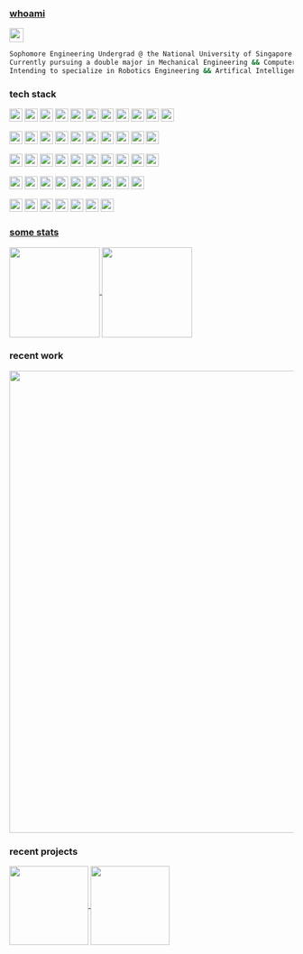 ### [whoami](https://en.wikipedia.org/wiki/Whoami) <!-- <img src="https://tokei.rs/b1/github/sp4ce-cowboy/sp4ce-cowboy?type=Java, Markdown"> -->
<a href="https://wakatime.com/@7d93b53f-57a1-4e40-bd51-06458b6e8d59"> <img src="https://wakatime.com/badge/user/7d93b53f-57a1-4e40-bd51-06458b6e8d59.svg" height="25" /></a>
```sh
Sophomore Engineering Undergrad @ the National University of Singapore.
Currently pursuing a double major in Mechanical Engineering && Computer Science.
Intending to specialize in Robotics Engineering && Artifical Intelligence.
```
### tech stack
<!-- Languages -->
<a href="https://wakatime.com/@7d93b53f-57a1-4e40-bd51-06458b6e8d59"> <img src="https://img.shields.io/badge/Languages-white?style=for-the-badge" height="23" /></a>
<a href="https://wakatime.com/@7d93b53f-57a1-4e40-bd51-06458b6e8d59"> <img src="https://img.shields.io/badge/Java-black?&logo=oracle&logoColor=F80000" height="23" /></a>
<a href="https://wakatime.com/@7d93b53f-57a1-4e40-bd51-06458b6e8d59"> <img src="https://img.shields.io/badge/Swift-black?logo=swift&logoColor=#F05138" height="23" /></a>
<a href="https://wakatime.com/@7d93b53f-57a1-4e40-bd51-06458b6e8d59"> <img src="https://img.shields.io/badge/Python 3-black?logo=python&logoColor=yellow" height="23" /></a>
<a href="https://wakatime.com/@7d93b53f-57a1-4e40-bd51-06458b6e8d59"> <img src="https://img.shields.io/badge/C17-black?logo=C" height="23" /></a>
<a href="https://wakatime.com/@7d93b53f-57a1-4e40-bd51-06458b6e8d59"> <img src="https://img.shields.io/badge/Shell-black?logo=GNU bash" height="23" /></a>
<a href="https://wakatime.com/@7d93b53f-57a1-4e40-bd51-06458b6e8d59"> <img src="https://img.shields.io/badge/R-black?logo=r" height="23" /></a>
<a href="https://wakatime.com/@7d93b53f-57a1-4e40-bd51-06458b6e8d59"> <img src="https://img.shields.io/badge/HTML-black?logo=html5" height="23" /></a>
<a href="https://wakatime.com/@7d93b53f-57a1-4e40-bd51-06458b6e8d59"> <img src="https://img.shields.io/badge/CSS-black?logo=css3" height="23" /></a>
<a href="https://wakatime.com/@7d93b53f-57a1-4e40-bd51-06458b6e8d59"> <img src="https://img.shields.io/badge/JavaScript-black?logo=javascript" height="23" /></a>
<a href="https://wakatime.com/@7d93b53f-57a1-4e40-bd51-06458b6e8d59"> <img src="https://img.shields.io/badge/LaTeX-black?logo=latex&logoColor=008080" height="23" /></a>

<!-- Frameworks and Libraries -->
<a href="https://wakatime.com/@7d93b53f-57a1-4e40-bd51-06458b6e8d59"> <img src="https://img.shields.io/badge/Frameworks-white?style=for-the-badge" height="23" /></a>
<a href="https://wakatime.com/@7d93b53f-57a1-4e40-bd51-06458b6e8d59"> <img src="https://img.shields.io/badge/JavaFX-black?&logo=oracle&logoColor=blue" height="23" /></a>
<a href="https://wakatime.com/@7d93b53f-57a1-4e40-bd51-06458b6e8d59"> <img src="https://img.shields.io/badge/JUnit5-black?&logo=junit5&logoColor=orange" height="23" /></a>
<a href="https://wakatime.com/@7d93b53f-57a1-4e40-bd51-06458b6e8d59"> <img src="https://img.shields.io/badge/TestFX-black?&logo=oracle&logoColor" height="23" /></a>
<a href="https://wakatime.com/@7d93b53f-57a1-4e40-bd51-06458b6e8d59"> <img src="https://img.shields.io/badge/SwiftUI-black?logo=swift&logoColor=blue" height="23" /></a>
<a href="https://wakatime.com/@7d93b53f-57a1-4e40-bd51-06458b6e8d59"> <img src="https://img.shields.io/badge/UIKit-black?logo=uikit" height="23" /></a>
<a href="https://wakatime.com/@7d93b53f-57a1-4e40-bd51-06458b6e8d59"> <img src="https://img.shields.io/badge/React-black?logo=react" height="23" /></a>
<a href="https://wakatime.com/@7d93b53f-57a1-4e40-bd51-06458b6e8d59"> <img src="https://img.shields.io/badge/PyTorch-black?logo=pytorch" height="23" /></a>
<a href="https://wakatime.com/@7d93b53f-57a1-4e40-bd51-06458b6e8d59"> <img src="https://img.shields.io/badge/NumPy-black?logo=numpy&logoColor=013243" height="23" /></a>
<a href="https://wakatime.com/@7d93b53f-57a1-4e40-bd51-06458b6e8d59"> <img src="https://img.shields.io/badge/Pandas-black?logo=pandas&logoColor=150458" height="23" /></a>
<!-- <a href="https://wakatime.com/@7d93b53f-57a1-4e40-bd51-06458b6e8d59"/> <img src="https://img.shields.io/badge/pytest-black?&logo=pytest" height="23" /></a> -->

<!-- Tools -->
<a href="https://wakatime.com/@7d93b53f-57a1-4e40-bd51-06458b6e8d59"> <img src="https://img.shields.io/badge/Tools-white?style=for-the-badge" height="23" /></a>
<a href="https://wakatime.com/@7d93b53f-57a1-4e40-bd51-06458b6e8d59"> <img src="https://img.shields.io/badge/Git-black?logo=git&logoColor=F05032" height="23" /></a>
<a href="https://wakatime.com/@7d93b53f-57a1-4e40-bd51-06458b6e8d59"> <img src="https://img.shields.io/badge/AppleScript-black?logo=apple" height="23" /></a>
<a href="https://wakatime.com/@7d93b53f-57a1-4e40-bd51-06458b6e8d59"> <img src="https://img.shields.io/badge/PlantUML-black?logo=uml" height="23" /></a>
<a href="https://wakatime.com/@7d93b53f-57a1-4e40-bd51-06458b6e8d59"> <img src="https://img.shields.io/badge/Jupyter-black?logo=jupyter&logoColor=F37626" height="23" /></a>
<a href="https://wakatime.com/@7d93b53f-57a1-4e40-bd51-06458b6e8d59"> <img src="https://img.shields.io/badge/R Studio-black?logo=rstudio&logoColor=75AADB" height="23" /></a>
<a href="https://wakatime.com/@7d93b53f-57a1-4e40-bd51-06458b6e8d59"> <img src="https://img.shields.io/badge/Expo-black?logo=expo" height="23" /></a>
<a href="https://wakatime.com/@7d93b53f-57a1-4e40-bd51-06458b6e8d59"> <img src="https://img.shields.io/badge/Codecov-black?logo=codecov" height="23" /></a>
<a href="https://wakatime.com/@7d93b53f-57a1-4e40-bd51-06458b6e8d59"> <img src="https://img.shields.io/badge/Gradle-black?logo=gradle&logoColor=02303A" height="23" /></a>
<a href="https://wakatime.com/@7d93b53f-57a1-4e40-bd51-06458b6e8d59"> <img src="https://img.shields.io/badge/Javadoc-black?logo=openJDK" height="23" /></a>


<!-- Utilities -->
<a href="https://wakatime.com/@7d93b53f-57a1-4e40-bd51-06458b6e8d59"> <img src="https://img.shields.io/badge/Utilities-white?style=for-the-badge" height="23" /></a>
<a href="https://wakatime.com/@7d93b53f-57a1-4e40-bd51-06458b6e8d59"> <img src="https://img.shields.io/badge/Vim-black?logo=vim&logoColor=019733" height="23" /></a>
<a href="https://wakatime.com/@7d93b53f-57a1-4e40-bd51-06458b6e8d59"> <img src="https://img.shields.io/badge/IntelliJ-black?logo=intellijidea" height="23" /></a>
<a href="https://wakatime.com/@7d93b53f-57a1-4e40-bd51-06458b6e8d59"> <img src="https://img.shields.io/badge/Xcode-black?logo=xcode" height="23" /></a>
<a href="https://wakatime.com/@7d93b53f-57a1-4e40-bd51-06458b6e8d59"> <img src="https://img.shields.io/badge/Alfred 5-black?logo=alfred&logoColor=5C1F87" height="23" /></a>
<a href="https://wakatime.com/@7d93b53f-57a1-4e40-bd51-06458b6e8d59"> <img src="https://img.shields.io/badge/Shortcuts (Workflow)-black?logo=apple" height="23" /></a>
<a href="https://wakatime.com/@7d93b53f-57a1-4e40-bd51-06458b6e8d59"> <img src="https://img.shields.io/badge/IFTTT-black?logo=ifttt" height="23" /></a>
<a href="https://medium.com/@engageintellect/building-a-next-js-application-with-notion-as-a-backend-1a3570d8dca6"> <img src="https://img.shields.io/badge/Notion (DB)-black?logo=notion" height="23" /></a>
<a href="https://wakatime.com/@7d93b53f-57a1-4e40-bd51-06458b6e8d59"> <img src="https://img.shields.io/badge/Excel (VBA)-black?logo=microsoftexcel&logoColor=217346" height="23" /></a>



<!-- Engineering -->
<a href="https://wakatime.com/@7d93b53f-57a1-4e40-bd51-06458b6e8d59"> <img src="https://img.shields.io/badge/Engineering-white?style=for-the-badge" height="23" /></a>
<a href="https://wakatime.com/@7d93b53f-57a1-4e40-bd51-06458b6e8d59"> <img src="https://img.shields.io/badge/SolidWorks-black?logo=dassaultsystemes&logoColor=005386" height="23" /></a>
<a href="https://wakatime.com/@7d93b53f-57a1-4e40-bd51-06458b6e8d59"> <img src="https://img.shields.io/badge/Fusion360-black?logo=autodesk" height="23" /></a>
<a href="https://wakatime.com/@7d93b53f-57a1-4e40-bd51-06458b6e8d59"> <img src="https://img.shields.io/badge/Logisim-black?logo=multisim" height="23" /></a>
<a href="https://wakatime.com/@7d93b53f-57a1-4e40-bd51-06458b6e8d59"> <img src="https://img.shields.io/badge/Arduino (Embedded C++)-black?logo=arduino&logoColor=00878F" height="23" /></a>
<a href="https://wakatime.com/@7d93b53f-57a1-4e40-bd51-06458b6e8d59"> <img src="https://img.shields.io/badge/Raspberry Pi-black?logo=raspberrypi&logoColor=A22846" height="23" /></a>
<a href="https://wakatime.com/@7d93b53f-57a1-4e40-bd51-06458b6e8d59"/> <img src="https://img.shields.io/badge/MATLAB-black?logo=matrix" height="23" />
<!-- <a href="https://wakatime.com/@7d93b53f-57a1-4e40-bd51-06458b6e8d59"> <img src="https://img.shields.io/badge/Embedded C++-black?logo=cplusplus" height="23" /></a> -->



### some stats
<a href="https://github.com/sp4ce-cowboy">
    <img height="160" align="center" src="https://github-readme-stats.vercel.app/api?username=sp4ce-cowboy&include_all_commits=true&rank_icon=percentile&show_icons=true&locale=en&theme=transparent&hide_title=true&hide=stars,contribs&show=reviews,prs_merged,prs_merged_percentage" />
</a> 
<a href="https://wakatime.com/@space_cowboy"> 
  <img height="160" align="center" src="https://github-readme-stats.vercel.app/api/wakatime?username=space_cowboy&layout=compact&theme=transparent&hide_title=true&langs_count=10&hide=other" />
</a>


### recent work

<img width="820" src="https://wakatime.com/share/@space_cowboy/f74b775a-c7f5-4545-804b-5bb18f2dcd58.svg" />


### recent projects
<a href="https://github.com/sp4ce-cowboy/cruel-maps">
  <img height="140" align="center" src="https://github-readme-stats.vercel.app/api/pin/?username=sp4ce-cowboy&repo=cruel-maps&theme=transparent&description_lines_count=2" />
</a>
<a href="https://github.com/sp4ce-cowboy/artificial-consciousness">
  <img height="140" align="center" src="https://github-readme-stats.vercel.app/api/pin/?username=sp4ce-cowboy&repo=artificial-consciousness&theme=transparent&description_lines_count=2" />
</a>


<!-- <a>
  <img src="https://github-readme-stats.vercel.app/api/top-langs/?username=sp4ce-cowboy&theme=transparent&layout=compact" />
</a> -->


<!-- https://devicon.dev -->
<!-- badges made from https://shields.io/badges -->
